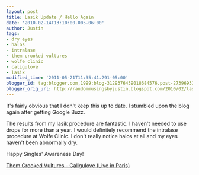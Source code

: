 ```yaml
---
layout: post
title: Lasik Update / Hello Again
date: '2010-02-14T13:10:00.005-06:00'
author: Justin
tags:
- dry eyes
- halos
- intralase
- them crooked vultures
- wolfe clinic
- caligulove
- lasik
modified_time: '2011-05-21T11:35:41.291-05:00'
blogger_id: tag:blogger.com,1999:blog-3129376439018684576.post-2739693206325319743
blogger_orig_url: http://randommusingsbyjustin.blogspot.com/2010/02/lasik-update-hello-again.html
---
```


It's fairly obvious that I don't keep this up to date. I stumbled upon the blog again after getting Google Buzz. 
<!--more--> 
The results from my lasik procedure are fantastic. I haven't needed to use drops for more than a year. I would definitely recommend the intralase procedure at Wolfe Clinic. I don't really notice halos at all and my eyes haven't been abnormally dry. 

Happy Singles' Awareness Day!

<a href="http://www.youtube.com/watch?v=gw-0jKORj2A">Them Crooked Vultures - Caligulove (Live in Paris)</a>
